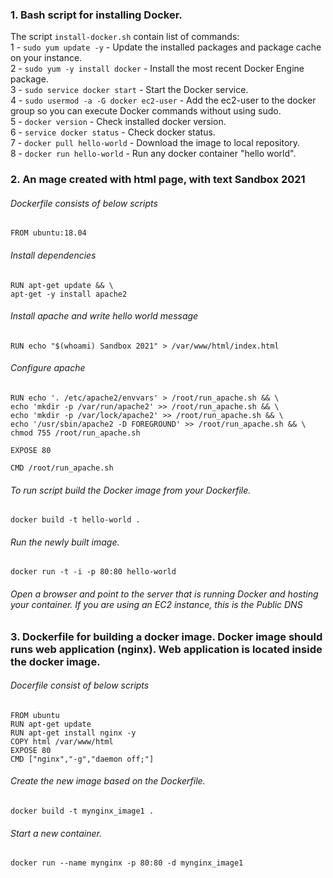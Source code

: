 ### 1. Bash script for installing Docker.  
  
The script ``install-docker.sh`` contain list of commands:  
1 - ``sudo yum update -y`` - Update the installed packages and package cache on your instance.  
2 - ``sudo yum -y install docker`` - Install the most recent Docker Engine package.  
3 - ``sudo service docker start`` -  Start the Docker service.  
4 - ``sudo usermod -a -G docker ec2-user`` - Add the ec2-user to the docker group so you can execute Docker commands without using sudo.  
5 - ``docker version`` - Check installed docker version.  
6 - ``service docker status`` - Check docker status.  
7 - ``docker pull hello-world`` - Download the image to local repository.  
8 - ``docker run hello-world`` - Run any docker container "hello world".  

### 2. An mage created with html page, with text <Username> Sandbox 2021  
  
###### Dockerfile consists of below scripts
``FROM ubuntu:18.04``

###### Install dependencies
``RUN apt-get update && \``  
``apt-get -y install apache2``  
  
###### Install apache and write hello world message  
``RUN echo "$(whoami) Sandbox 2021" > /var/www/html/index.html``  

###### Configure apache  
``RUN echo '. /etc/apache2/envvars' > /root/run_apache.sh && \``  
 ``echo 'mkdir -p /var/run/apache2' >> /root/run_apache.sh && \``  
 ``echo 'mkdir -p /var/lock/apache2' >> /root/run_apache.sh && \``  
 ``echo '/usr/sbin/apache2 -D FOREGROUND' >> /root/run_apache.sh && \``  
 ``chmod 755 /root/run_apache.sh``  

``EXPOSE 80``  
  
``CMD /root/run_apache.sh``  
###### To run script build the Docker image from your Dockerfile.  
``docker build -t hello-world .``  
###### Run the newly built image. 
``docker run -t -i -p 80:80 hello-world``  
###### Open a browser and point to the server that is running Docker and hosting your container. If you are using an EC2 instance, this is the Public DNS  
    
### 3. Dockerfile for building a docker image. Docker image should runs web application (nginx). Web application is located inside the docker image.  
  
###### Docerfile consist of below scripts
  
``FROM ubuntu``  
``RUN apt-get update``  
``RUN apt-get install nginx -y``  
``COPY html /var/www/html``  
``EXPOSE 80``  
``CMD ["nginx","-g","daemon off;"]``  

 ###### Create the new image based on the Dockerfile.  
``docker build -t mynginx_image1 .``  
 ###### Start a new container.  
``docker run --name mynginx -p 80:80 -d mynginx_image1``  

